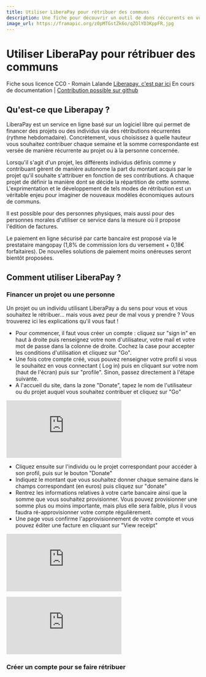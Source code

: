 ```yaml
---
title: Utiliser LiberaPay pour rétribuer des communs
description: Une fiche pour découvrir un outil de dons réccurents en vu de rétribuer les contributions autour de Communs.
image_url: https://framapic.org/z0pMTGstZk6o/qZOlYD3KppFR.jpg
---
```


# Utiliser LiberaPay pour rétribuer des communs

Fiche sous licence CC0 - Romain Lalande
[Liberapay, c'est par ici](https://liberapay.com/)
En cours de documentation | [Contribution possible sur github](https://github.com/RomainLalande/Cre-sol/blob/master/utiliser_liberapay_pour_retribuer_des_communs.md) 

## Qu'est-ce que Liberapay ?
LiberaPay est un service en ligne basé sur un logiciel libre qui permet de financer des projets ou des individus via des rétributions récurrentes (rythme hebdomadaire). Concrètement, vous choisissez à quelle hauteur vous souhaitez contribuer chaque semaine et la somme correspondante est versée de manière récurrente au projet ou à la personne concernée.

Lorsqu'il s'agit d'un projet, les différents individus définis comme y contribuant gèrent de manière autonome la part du montant acquis par le projet qu'il souhaite s'attribuer en fonction de ses contributions. A chaque projet de définir la manière dont se décide la répartition de cette somme. L'exprimentation et le développement de tels modes de rétribution est un véritable enjeu pour imaginer de nouveaux modèles économiques autours de communs.

Il est possible pour des personnes physiques, mais aussi pour des personnes morales d'utiliser ce service dans la mesure où il propose l'édition de factures. 

Le paiement en ligne sécurisé par carte bancaire est proposé via le prestataire  mangopay (1,8% de commission lors du versement + 0,18€ forfaitaires). De nouvelles solutions de paiement moins onéreuses seront bientôt proposées.

## Comment utiliser LiberaPay ?
### Financer un projet ou une personne

Un projet ou un individu utilisant LiberaPay a du sens pour vous et vous souhaitez le rétribuer... mais vous avez peur de mal vous y prendre ? Vous trouverez ici les explications qu'il vous faut ! 

 - Pour commencer, il faut vous créer un compte : cliquez sur "sign in" en haut à droite puis renseignez votre nom d'utilisateur, votre mail et votre mot de passe dans la colonne de droite. Cochez la case pour accepter les conditions d'utilisation et cliquez sur "Go".
 - Une fois cotre compte créé, vous pouvez renseigner votre profil si vous le souhaitez en vous connectant ( Log in) puis en cliquant sur votre nom (haut de l'écran) puis sur "profile". Sinon, passez directement à l'étape suivante.
 - A l'accueil du site, dans la zone "Donate", tapez le nom de l'utilisateur ou du projet auquel vous souhaitez contribuer et cliquez sur "Go"

![](https://cloud.comptoir.net/index.php/apps/gallery/ajax/image.php?file=romainlalande%40osons.cc%2FDossier%20pas%20toucher%20pour%20liens%2Fvrac%2Fdonate.png)

 - Cliquez ensuite sur l'individu ou le projet correspondant pour accéder à son profil, puis sur le bouton "Donate"
 - Indiquez le montant que vous souhaitez donner chaque semaine dans le champs correspondant (en euros) puis cliquez sur "donate"
 - Rentrez les informations relatives à votre carte bancaire ainsi que la somme que vous souhaitez provisionner. Vous pouvez provisionner une somme plus ou moins importante, mais plus elle sera faible, plus il vous faudra ré-approvisionner votre compte régulièrement. 
 - Une page vous confirme l'approvisionnement de votre compte et vous pouvez éditer une facture en cliquant sur "View receipt"

![](https://cloud.comptoir.net/index.php/apps/gallery/ajax/image.php?file=romainlalande%40osons.cc%2FDossier%20pas%20toucher%20pour%20liens%2Fvrac%2Fpaiement.png)

![](https://cloud.comptoir.net/index.php/apps/gallery/ajax/image.php?file=romainlalande%40osons.cc%2FDossier%20pas%20toucher%20pour%20liens%2Fvrac%2Freceipt.png)

### Créer un compte pour se faire rétribuer
